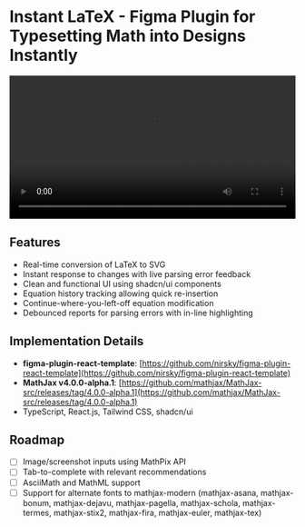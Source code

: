 # Instant LaTeX - Figma Plugin for Typesetting Math into Designs Instantly

<div align="center" width="100%">
  <video src="https://github.com/user-attachments/assets/e8417ab4-1e52-46ab-9a02-0655f5afe91b" width="100%" controls />
</div>


## Features

- Real-time conversion of LaTeX to SVG
- Instant response to changes with live parsing error feedback
- Clean and functional UI using shadcn/ui components
- Equation history tracking allowing quick re-insertion
- Continue-where-you-left-off equation modification
- Debounced reports for parsing errors with in-line highlighting

## Implementation Details

- **figma-plugin-react-template**: [https://github.com/nirsky/figma-plugin-react-template](https://github.com/nirsky/figma-plugin-react-template)
- **MathJax v4.0.0-alpha.1**: [https://github.com/mathjax/MathJax-src/releases/tag/4.0.0-alpha.1](https://github.com/mathjax/MathJax-src/releases/tag/4.0.0-alpha.1)
- TypeScript, React.js, Tailwind CSS, shadcn/ui


## Roadmap

- [ ] Image/screenshot inputs using MathPix API
- [ ] Tab-to-complete with relevant recommendations
- [ ] AsciiMath and MathML support
- [ ] Support for alternate fonts to mathjax-modern (mathjax-asana, mathjax-bonum, mathjax-dejavu, mathjax-pagella, mathjax-schola, mathjax-termes, mathjax-stix2, mathjax-fira, mathjax-euler, mathjax-tex)
